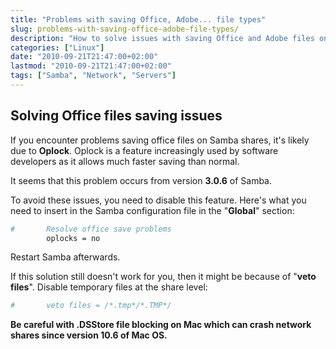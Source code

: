 ```yaml
---
title: "Problems with saving Office, Adobe... file types"
slug: problems-with-saving-office-adobe-file-types/
description: "How to solve issues with saving Office and Adobe files on Samba shares by disabling oplocks or veto files."
categories: ["Linux"]
date: "2010-09-21T21:47:00+02:00"
lastmod: "2010-09-21T21:47:00+02:00"
tags: ["Samba", "Network", "Servers"]
---
```


## Solving Office files saving issues

If you encounter problems saving office files on Samba shares, it's likely due to **Oplock**. Oplock is a feature increasingly used by software developers as it allows much faster saving than normal.

It seems that this problem occurs from version **3.0.6** of Samba.

To avoid these issues, you need to disable this feature. Here's what you need to insert in the Samba configuration file in the "**Global**" section:

```bash
#       Resolve office save problems
        oplocks = no
```

Restart Samba afterwards.

If this solution still doesn't work for you, then it might be because of "**veto files**". Disable temporary files at the share level:

```bash
#       veto files = /*.tmp*/*.TMP*/
```

**Be careful with .DSStore file blocking on Mac which can crash network shares since version 10.6 of Mac OS.**

